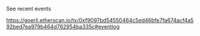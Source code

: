


See recent events 

https://goerli.etherscan.io/tx/0xf9097bd54550464c5ed46bfe7fa674acf4a592bed7ea979b464d762954ba335c#eventlog
